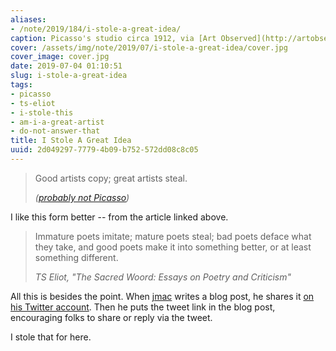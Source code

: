 ```yaml
---
aliases:
- /note/2019/184/i-stole-a-great-idea/
caption: Picasso's studio circa 1912, via [Art Observed](http://artobserved.com/2011/03/go-see-new-york-picasso-guitars-1912-1914-at-the-moma-through-june-06-2011/)
cover: /assets/img/note/2019/07/i-stole-a-great-idea/cover.jpg
cover_image: cover.jpg
date: 2019-07-04 01:10:51
slug: i-stole-a-great-idea
tags:
- picasso
- ts-eliot
- i-stole-this
- am-i-a-great-artist
- do-not-answer-that
title: I Stole A Great Idea
uuid: 2d049297-7779-4b09-b752-572dd08c8c05
---
```


> Good artists copy; great artists steal.
>
> <cite>([probably not Picasso](https://quoteinvestigator.com/2013/03/06/artists-steal/))</cite>

I like this form better -- from the article linked above.

> Immature poets imitate; mature poets steal; bad poets deface what they take,
> and good poets make it into something better, or at least something different.
>
> <cite>TS Eliot, "The Sacred Woord: Essays on Poetry and Criticism"</cite>

All this is besides the point. When [jmac][] writes a blog post, he shares it [on his Twitter account][]. Then he puts the tweet link in the blog post, encouraging folks to share or reply via the tweet.

I stole that for here.

[jmac]: https://jmac.org/
[on his Twitter account]: https://twitter.com/jmacdotorg